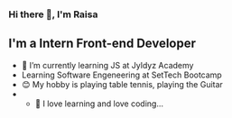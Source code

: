 ### Hi there 👋, I'm Raisa

## I'm a Intern Front-end Developer 

- 🔭 I’m currently learning JS at Jyldyz Academy
- Learning Software Engeneering at SetTech Bootcamp
- 😊 My hobby is playing table tennis, playing the Guitar
- - 👯 I love learning and love coding...






